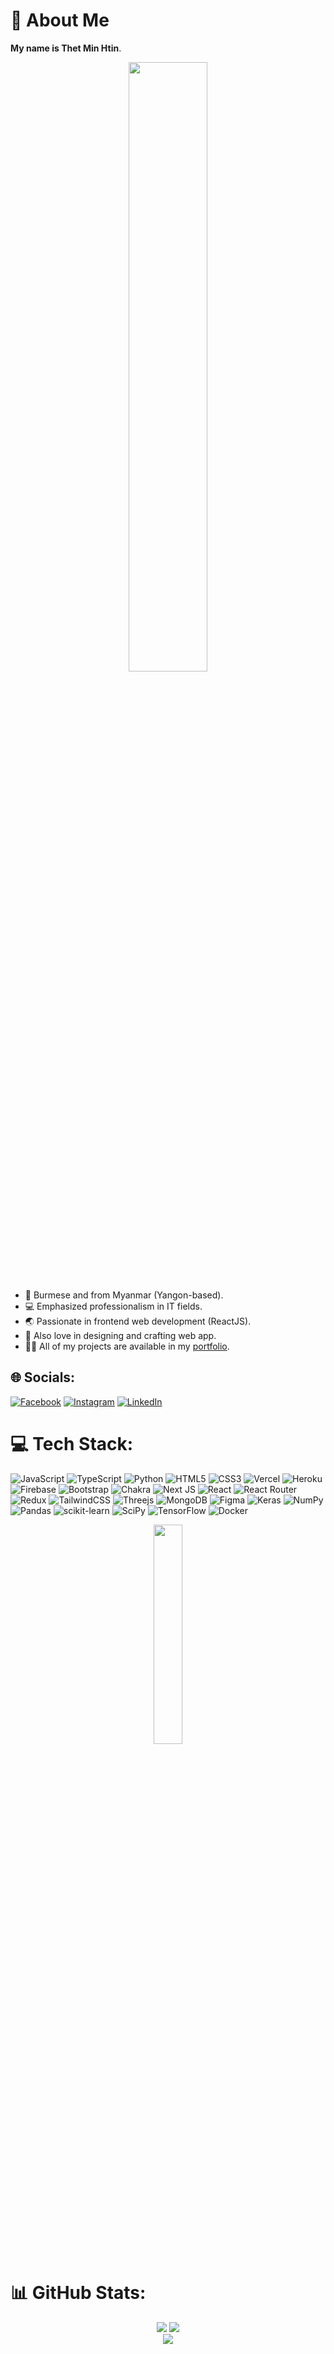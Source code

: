 # 💫 About Me
**My name is Thet Min Htin**. <br> 

<p align="center" width="100%">
    <img width="50%" src="https://user-images.githubusercontent.com/58366066/210724934-c15a41ba-b6a0-4990-b4dd-285e4e99a91d.gif">
</p>

* 👦 Burmese and from Myanmar (Yangon-based). 
* 💻 Emphasized professionalism in IT fields.
* 🌏 Passionate in frontend web development (ReactJS).
* 🎨 Also love in designing and crafting web app. 
* 👨‍💻 All of my projects are available in my [portfolio](https://thet-min-htin.vercel.app/).




## 🌐 Socials:
[![Facebook](https://img.shields.io/badge/Facebook-%231877F2.svg?logo=Facebook&logoColor=white)](https://www.facebook.com/thetminhtin229) [![Instagram](https://img.shields.io/badge/Instagram-%23E4405F.svg?logo=Instagram&logoColor=white)](https://instagram.com/min_htin_171) [![LinkedIn](https://img.shields.io/badge/LinkedIn-%230077B5.svg?logo=linkedin&logoColor=white)](https://linkedin.com/in/thet-min-htin) 

# 💻 Tech Stack:

![JavaScript](https://img.shields.io/badge/javascript-%23323330.svg?style=for-the-badge&logo=javascript&logoColor=%23F7DF1E) ![TypeScript](https://img.shields.io/badge/typescript-%23007ACC.svg?style=for-the-badge&logo=typescript&logoColor=white) ![Python](https://img.shields.io/badge/python-3670A0?style=for-the-badge&logo=python&logoColor=ffdd54) ![HTML5](https://img.shields.io/badge/html5-%23E34F26.svg?style=for-the-badge&logo=html5&logoColor=white) ![CSS3](https://img.shields.io/badge/css3-%231572B6.svg?style=for-the-badge&logo=css3&logoColor=white) ![Vercel](https://img.shields.io/badge/vercel-%23000000.svg?style=for-the-badge&logo=vercel&logoColor=white) ![Heroku](https://img.shields.io/badge/heroku-%23430098.svg?style=for-the-badge&logo=heroku&logoColor=white) ![Firebase](https://img.shields.io/badge/firebase-%23039BE5.svg?style=for-the-badge&logo=firebase) ![Bootstrap](https://img.shields.io/badge/bootstrap-%23563D7C.svg?style=for-the-badge&logo=bootstrap&logoColor=white) ![Chakra](https://img.shields.io/badge/chakra-%234ED1C5.svg?style=for-the-badge&logo=chakraui&logoColor=white) ![Next JS](https://img.shields.io/badge/Next-black?style=for-the-badge&logo=next.js&logoColor=white) ![React](https://img.shields.io/badge/react-%2320232a.svg?style=for-the-badge&logo=react&logoColor=%2361DAFB) ![React Router](https://img.shields.io/badge/React_Router-CA4245?style=for-the-badge&logo=react-router&logoColor=white) ![Redux](https://img.shields.io/badge/redux-%23593d88.svg?style=for-the-badge&logo=redux&logoColor=white) ![TailwindCSS](https://img.shields.io/badge/tailwindcss-%2338B2AC.svg?style=for-the-badge&logo=tailwind-css&logoColor=white) ![Threejs](https://img.shields.io/badge/threejs-black?style=for-the-badge&logo=three.js&logoColor=white) ![MongoDB](https://img.shields.io/badge/MongoDB-%234ea94b.svg?style=for-the-badge&logo=mongodb&logoColor=white) 	![Figma](https://img.shields.io/badge/figma-%23F24E1E.svg?style=for-the-badge&logo=figma&logoColor=white) ![Keras](https://img.shields.io/badge/Keras-%23D00000.svg?style=for-the-badge&logo=Keras&logoColor=white) ![NumPy](https://img.shields.io/badge/numpy-%23013243.svg?style=for-the-badge&logo=numpy&logoColor=white) ![Pandas](https://img.shields.io/badge/pandas-%23150458.svg?style=for-the-badge&logo=pandas&logoColor=white) ![scikit-learn](https://img.shields.io/badge/scikit--learn-%23F7931E.svg?style=for-the-badge&logo=scikit-learn&logoColor=white) ![SciPy](https://img.shields.io/badge/SciPy-%230C55A5.svg?style=for-the-badge&logo=scipy&logoColor=%white) ![TensorFlow](https://img.shields.io/badge/TensorFlow-%23FF6F00.svg?style=for-the-badge&logo=TensorFlow&logoColor=white) ![Docker](https://img.shields.io/badge/docker-%230db7ed.svg?style=for-the-badge&logo=docker&logoColor=white)

<p align="center" width="100%">
    <img width="30%" src="https://user-images.githubusercontent.com/58366066/210725550-876d7de3-ab95-420a-b10c-4cda69209505.gif">
</p>

# 📊 GitHub Stats:
<div align='center'>
    
![](https://github-readme-stats.vercel.app/api?username=ClockWize171&theme=monokai&hide_border=false&include_all_commits=true&count_private=true)
![](https://github-readme-streak-stats.herokuapp.com/?user=ClockWize171&theme=monokai&hide_border=false)<br/>
![](https://github-readme-stats.vercel.app/api/top-langs/?username=ClockWize171&theme=monokai&hide_border=false&include_all_commits=true&count_private=true&layout=compact)
  
</div>


